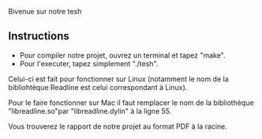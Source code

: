 Bivenue sur notre tesh

## Instructions
- Pour compiler notre projet, ouvrez un terminal et tapez "make".
- Pour l'executer, tapez simplement "./tesh".

Celui-ci est fait pour fonctionner sur Linux (notamment le nom de la bibliohtèque Readline est celui correspondant à Linux).

Pour le faire fonctionner sur Mac il faut remplacer le nom de la bibliothèque "libreadline.so"par "libreadline.dylin" à la ligne 55.

Vous trouverez le rapport de notre projet au format PDF à la racine.

